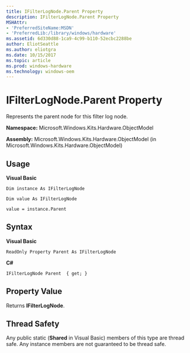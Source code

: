 ```yaml
---
title: IFilterLogNode.Parent Property
description: IFilterLogNode.Parent Property
MSHAttr:
- 'PreferredSiteName:MSDN'
- 'PreferredLib:/library/windows/hardware'
ms.assetid: 6d330d88-1ca9-4c99-b110-52ecbc2288be
author: EliotSeattle
ms.author: eliotgra
ms.date: 10/15/2017
ms.topic: article
ms.prod: windows-hardware
ms.technology: windows-oem
---
```


# IFilterLogNode.Parent Property


Represents the parent node for this filter log node.

**Namespace:** Microsoft.Windows.Kits.Hardware.ObjectModel

**Assembly:** Microsoft.Windows.Kits.Hardware.ObjectModel (in Microsoft.Windows.Kits.Hardware.ObjectModel)

## <span id="Usage"></span><span id="usage"></span><span id="USAGE"></span>Usage


**Visual Basic**

`Dim instance As IFilterLogNode`

`Dim value As IFilterLogNode`

`value = instance.Parent`

## <span id="Syntax"></span><span id="syntax"></span><span id="SYNTAX"></span>Syntax


**Visual Basic**

`ReadOnly Property Parent As IFilterLogNode`

**C#**

`IFilterLogNode Parent  { get; }`

## <span id="Property_Value"></span><span id="property_value"></span><span id="PROPERTY_VALUE"></span>Property Value


Returns **IFilterLogNode**.

## <span id="Thread_Safety"></span><span id="thread_safety"></span><span id="THREAD_SAFETY"></span>Thread Safety


Any public static (**Shared** in Visual Basic) members of this type are thread safe. Any instance members are not guaranteed to be thread safe.

 

 






